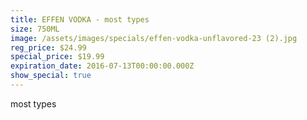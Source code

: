 ```yaml
---
title: EFFEN VODKA - most types
size: 750ML
image: /assets/images/specials/effen-vodka-unflavored-23 (2).jpg
reg_price: $24.99
special_price: $19.99
expiration_date: 2016-07-13T00:00:00.000Z
show_special: true
---
```



most types